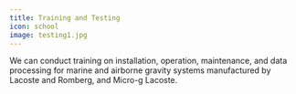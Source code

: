 ```yaml
---
title: Training and Testing
icon: school
image: testing1.jpg
---
```


We can conduct training on installation, operation, maintenance, and data processing for marine and airborne gravity 
systems manufactured by Lacoste and Romberg, and Micro-g Lacoste.